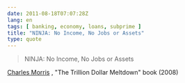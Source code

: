 ```yaml
---
date: 2011-08-18T07:07:28Z
lang: en
tags: [ banking, economy, loans, subprime ]
title: "NINJA: No Income, No Jobs or Assets"
type: quote
---
```


> NINJA: No Income, No Jobs or Assets

[Charles Morris](http://en.m.wikipedia.org/wiki/Charles_R._Morris) ,
"The Trillion Dollar Meltdown" book (2008)


